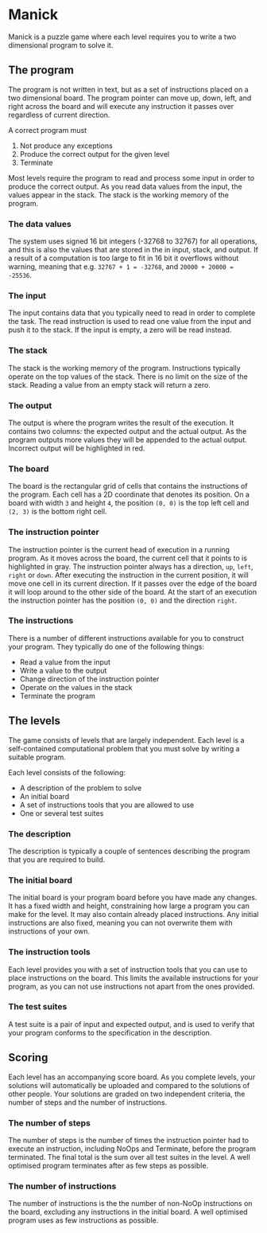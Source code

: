 # Manick

Manick is a puzzle game where each level requires you to write a two dimensional program to solve it. 

## The program
The program is not written in text, but as a set of instructions placed on a two dimensional board. The program pointer can move up, down, left, and right across the board and will execute any instruction it passes over regardless of current direction.

A correct program must
1. Not produce any exceptions
1. Produce the correct output for the given level
1. Terminate

Most levels require the program to read and process some input in order to produce the correct output. As you read data values from the input, the values appear in the stack. The stack is the working memory of the program.

### The data values 
The system uses signed 16 bit integers (-32768 to 32767) for all operations, and this is also the values that are stored in the in input, stack, and output. If a result of a computation is too large to fit in 16 bit it overflows without warning, meaning that e.g. `32767 + 1 = -32768`, and `20000 + 20000 = -25536`.

### The input
The input contains data that you typically need to read in order to complete the task. The read instruction is used to read one value from the input and push it to the stack. If the input is empty, a zero will be read instead. 

### The stack
The stack is the working memory of the program. Instructions typically operate on the top values of the stack. There is no limit on the size of the stack. Reading a value from an empty stack will return a zero.

### The output
The output is where the program writes the result of the execution. It contains two columns: the expected output and the actual output. As the program outputs more values they will be appended to the actual output. Incorrect output will be highlighted in red.

### The board
The board is the rectangular grid of cells that contains the instructions of the program. Each cell has a 2D coordinate that denotes its position. On a board with width `3` and height `4`, the position `(0, 0)` is the top left cell and `(2, 3)` is the bottom right cell. 

### The instruction pointer
The instruction pointer is the current head of execution in a running program. As it moves across the board, the current cell that it points to is highlighted in gray. The instruction pointer always has a direction, `up`, `left`, `right` or `down`. After executing the instruction in the current position, it will move one cell in its current direction. If it passes over the edge of the board it will loop around to the other side of the board. At the start of an execution the instruction pointer has the position `(0, 0)` and the direction `right`.

### The instructions
There is a number of different instructions available for you to construct your program. They typically do one of the following things:
- Read a value from the input
- Write a value to the output
- Change direction of the instruction pointer
- Operate on the values in the stack
- Terminate the program

## The levels
The game consists of levels that are largely independent. Each level is a self-contained computational problem that you must solve by writing a suitable program.

Each level consists of the following:

- A description of the problem to solve
- An initial board
- A set of instructions tools that you are allowed to use
- One or several test suites

### The description
The description is typically a couple of sentences describing the program that you are required to build.

### The initial board
The initial board is your program board before you have made any changes. It has a fixed width and height, constraining how large a program you can make for the level. It may also contain already placed instructions. Any initial instructions are also fixed, meaning you can not overwrite them with instructions of your own. 
 
### The instruction tools
Each level provides you with a set of instruction tools that you can use to place instructions on the board. This limits the available instructions for your program, as you can not use instructions not apart from the ones provided.

### The test suites
A test suite is a pair of input and expected output, and is used to verify that your program conforms to the specification in the description.

## Scoring
Each level has an accompanying score board. As you complete levels, your solutions will automatically be uploaded and compared to the solutions of other people. Your solutions are graded on two independent criteria, the number of steps and the number of instructions.

### The number of steps
The number of steps is the number of times the instruction pointer had to execute an instruction, including NoOps and Terminate, before the program terminated. The final total is the sum over all test suites in the level. A well optimised program terminates after as few steps as possible.

### The number of instructions 
The number of instructions is the the number of non-NoOp instructions on the board, excluding any instructions in the initial board. A well optimised program uses as few instructions as possible.
